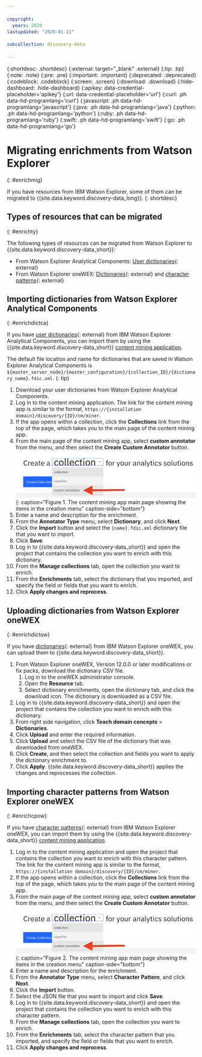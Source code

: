 ```yaml
---

copyright:
  years: 2020
lastupdated: "2020-01-21"

subcollection: discovery-data

---
```


{:shortdesc: .shortdesc}
{:external: target="_blank" .external}
{:tip: .tip}
{:note: .note}
{:pre: .pre}
{:important: .important}
{:deprecated: .deprecated}
{:codeblock: .codeblock}
{:screen: .screen}
{:download: .download}
{:hide-dashboard: .hide-dashboard}
{:apikey: data-credential-placeholder='apikey'}
{:url: data-credential-placeholder='url'}
{:curl: .ph data-hd-programlang='curl'}
{:javascript: .ph data-hd-programlang='javascript'}
{:java: .ph data-hd-programlang='java'}
{:python: .ph data-hd-programlang='python'}
{:ruby: .ph data-hd-programlang='ruby'}
{:swift: .ph data-hd-programlang='swift'}
{:go: .ph data-hd-programlang='go'}

# Migrating enrichments from Watson Explorer
{: #enrichmig}

If you have resources from IBM Watson Explorer, some of them can be migrated to {{site.data.keyword.discovery-data_long}}.
{: shortdesc}

## Types of resources that can be migrated
{: #enrichty}

The following types of resources can be migrated from Watson Explorer to {{site.data.keyword.discovery-data_short}}:

- From Watson Explorer Analytical Components: [User dictionaries](https://www.ibm.com/support/knowledgecenter/en/SS8NLW_12.0.0/com.ibm.discovery.es.ad.doc/iiysatauserdict.html){: external}
- From Watson Explorer oneWEX: [Dictionaries](https://www.ibm.com/support/knowledgecenter/en/SS8NLW_12.0.0/com.ibm.watson.wex.ee.doc/c_ce_adm_dict_ann.html){: external} and [character patterns](https://www.ibm.com/support/knowledgecenter/en/SS8NLW_12.0.0/com.ibm.watson.wex.ee.doc/c_ce_adm_char_ann.html){: external}

## Importing dictionaries from Watson Explorer Analytical Components
{: #enrichdictca}

If you have [user dictionaries](https://www.ibm.com/support/knowledgecenter/en/SS8NLW_12.0.0/com.ibm.discovery.es.ad.doc/iiysatauserdict.html){: external} from IBM Watson Explorer Analytical Components, you can import them by using the {{site.data.keyword.discovery-data_short}} [content mining application](/docs/discovery-data?topic=discovery-data-contentminerapp).

The default file location and name for dictionaries that are saved in Watson Explorer Analytical Components is `${master_server_node}/{master_configuration}/{collection_ID}/{dictionary_name}.fdic.xml`.
{: tip}

1. Download your user dictionaries from Watson Explorer Analytical Components.
1. Log in to the content mining application. The link for the content mining app is similar to the format, `https://{installation domain}/discovery/{ID}/cm/miner`.
1. If the app opens within a collection, click the **Collections** link from the top of the page, which takes you to the main page of the content mining app.
1. From the main page of the content mining app, select **custom annotator** from the menu, and then select the **Create Custom Annotator** button.
  ![Watson Discovery content mining main page](images/cmcustomanno.png "Content mining app main page showing an arrow pointing at the custom annotator menu item"){: caption="Figure 1. The content mining app main page showing the items in the creation menu" caption-side="bottom"}
1. Enter a name and description for the enrichment.
1. From the **Annotator Type** menu, select **Dictionary**, and click **Next**.
1. Click the **Import** button and select the `{name}.fdic.xml` dictionary file that you want to import.
1. Click **Save**.
1. Log in to {{site.data.keyword.discovery-data_short}} and open the project that contains the collection you want to enrich with this dictionary.
1. From the **Manage collections** tab, open the collection you want to enrich.
1. From the **Enrichments** tab, select the dictionary that you imported, and specify the field or fields that you want to enrich.
1. Click **Apply changes and reprocess**.

## Uploading dictionaries from Watson Explorer oneWEX
{: #enrichdictow}

If you have [dictionaries](https://www.ibm.com/support/knowledgecenter/en/SS8NLW_12.0.0/com.ibm.watson.wex.ee.doc/c_ce_adm_dict_ann.html){: external} from IBM Watson Explorer oneWEX, you can upload them to {{site.data.keyword.discovery-data_short}}.

1. From Watson Explorer oneWEX, Version 12.0.0 or later modifications or fix packs, download the dictionary CSV file.
   1. Log in to the oneWEX administrator console.
   1. Open the **Resource** tab.
   1. Select dictionary enrichments, open the dictionary tab, and click the download icon. The dictionary is downloaded as a CSV file.
1. Log in to {{site.data.keyword.discovery-data_short}} and open the project that contains the collection you want to enrich with this dictionary.
1. From right side navigation, click **Teach domain concepts** > **Dictionaries**.
1. Click **Upload** and enter the required information.
1. Click **Upload** and select the CSV file of the dictionary that was downloaded from oneWEX.
1. Click **Create**, and then select the collection and fields you want to apply the dictionary enrichment to.
1. Click **Apply**. {{site.data.keyword.discovery-data_short}} applies the changes and reprocesses the collection.

## Importing character patterns from Watson Explorer oneWEX
{: #enrichcpow}

If you have [character patterns](https://www.ibm.com/support/knowledgecenter/en/SS8NLW_12.0.0/com.ibm.watson.wex.ee.doc/c_ce_adm_char_ann.html){: external} from IBM Watson Explorer oneWEX, you can import them by using the {{site.data.keyword.discovery-data_short}} [content mining application](/docs/discovery-data?topic=discovery-data-contentminerapp).

1. Log in to the content mining application and open the project that contains the collection you want to enrich with this character pattern. The link for the content mining app is similar to the format, `https://{installation domain}/discovery/{ID}/cm/miner`.
1. If the app opens within a collection, click the **Collections** link from the top of the page, which takes you to the main page of the content mining app.
1. From the main page of the content mining app, select **custom annotator** from the menu, and then select the **Create Custom Annotator** button.
  ![Watson Discovery content mining main page](images/cmcustomanno.png "Content mining app main page showing an arrow pointing at the custom annotator menu item"){: caption="Figure 2. The content mining app main page showing the items in the creation menu" caption-side="bottom"}
1. Enter a name and description for the enrichment.
1. From the **Annotator Type** menu, select **Character Pattern**, and click **Next**.
1. Click the **Import** button.
1. Select the JSON file that you want to import and click **Save**.
1. Log in to {{site.data.keyword.discovery-data_short}} and open the project that contains the collection you want to enrich with this character pattern.
1. From the **Manage collections** tab, open the collection you want to enrich.
1. From the **Enrichments** tab, select the character pattern that you imported, and specify the field or fields that you want to enrich.
1. Click **Apply changes and reprocess**.
